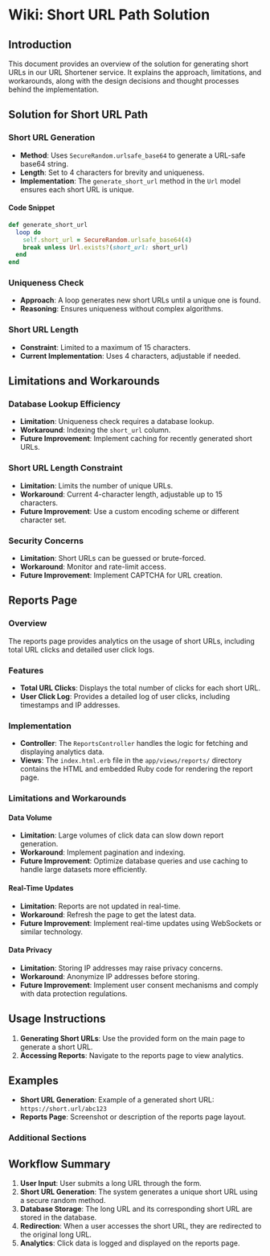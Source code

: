# Wiki: Short URL Path Solution

## Introduction
This document provides an overview of the solution for generating short URLs in our URL Shortener service. It explains the approach, limitations, and workarounds, along with the design decisions and thought processes behind the implementation.

## Solution for Short URL Path

### Short URL Generation
- **Method**: Uses `SecureRandom.urlsafe_base64` to generate a URL-safe base64 string.
- **Length**: Set to 4 characters for brevity and uniqueness.
- **Implementation**: The `generate_short_url` method in the `Url` model ensures each short URL is unique.

#### Code Snippet
```ruby
def generate_short_url
  loop do
    self.short_url = SecureRandom.urlsafe_base64(4)
    break unless Url.exists?(short_url: short_url)
  end
end
```

### Uniqueness Check
- **Approach**: A loop generates new short URLs until a unique one is found.
- **Reasoning**: Ensures uniqueness without complex algorithms.

### Short URL Length
- **Constraint**: Limited to a maximum of 15 characters.
- **Current Implementation**: Uses 4 characters, adjustable if needed.

## Limitations and Workarounds

### Database Lookup Efficiency
- **Limitation**: Uniqueness check requires a database lookup.
- **Workaround**: Indexing the `short_url` column.
- **Future Improvement**: Implement caching for recently generated short URLs.

### Short URL Length Constraint
- **Limitation**: Limits the number of unique URLs.
- **Workaround**: Current 4-character length, adjustable up to 15 characters.
- **Future Improvement**: Use a custom encoding scheme or different character set.

### Security Concerns
- **Limitation**: Short URLs can be guessed or brute-forced.
- **Workaround**: Monitor and rate-limit access.
- **Future Improvement**: Implement CAPTCHA for URL creation.

## Reports Page

### Overview
The reports page provides analytics on the usage of short URLs, including total URL clicks and detailed user click logs.

### Features
- **Total URL Clicks**: Displays the total number of clicks for each short URL.
- **User Click Log**: Provides a detailed log of user clicks, including timestamps and IP addresses.

### Implementation
- **Controller**: The `ReportsController` handles the logic for fetching and displaying analytics data.
- **Views**: The `index.html.erb` file in the `app/views/reports/` directory contains the HTML and embedded Ruby code for rendering the report page.

### Limitations and Workarounds

#### Data Volume
- **Limitation**: Large volumes of click data can slow down report generation.
- **Workaround**: Implement pagination and indexing.
- **Future Improvement**: Optimize database queries and use caching to handle large datasets more efficiently.

#### Real-Time Updates
- **Limitation**: Reports are not updated in real-time.
- **Workaround**: Refresh the page to get the latest data.
- **Future Improvement**: Implement real-time updates using WebSockets or similar technology.

#### Data Privacy
- **Limitation**: Storing IP addresses may raise privacy concerns.
- **Workaround**: Anonymize IP addresses before storing.
- **Future Improvement**: Implement user consent mechanisms and comply with data protection regulations.

## Usage Instructions
1. **Generating Short URLs**: Use the provided form on the main page to generate a short URL.
2. **Accessing Reports**: Navigate to the reports page to view analytics.

## Examples
- **Short URL Generation**: Example of a generated short URL: `https://short.url/abc123`
- **Reports Page**: Screenshot or description of the reports page layout.

### Additional Sections

## Workflow Summary
1. **User Input**: User submits a long URL through the form.
2. **Short URL Generation**: The system generates a unique short URL using a secure random method.
3. **Database Storage**: The long URL and its corresponding short URL are stored in the database.
4. **Redirection**: When a user accesses the short URL, they are redirected to the original long URL.
5. **Analytics**: Click data is logged and displayed on the reports page.
